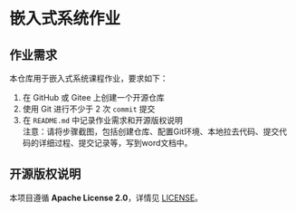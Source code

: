 # 嵌入式系统作业

## 作业需求
本仓库用于嵌入式系统课程作业，要求如下：
1. 在 GitHub 或 Gitee 上创建一个开源仓库  
2. 使用 Git 进行不少于 2 次 `commit` 提交  
3. 在 `README.md` 中记录作业需求和开源版权说明  
注意：请将步骤截图，包括创建仓库、配置Git环境、本地拉去代码、提交代码的详细过程、提交记录等，写到word文档中。

## 开源版权说明
本项目遵循 **Apache License 2.0**，详情见 [LICENSE](./LICENSE)。  